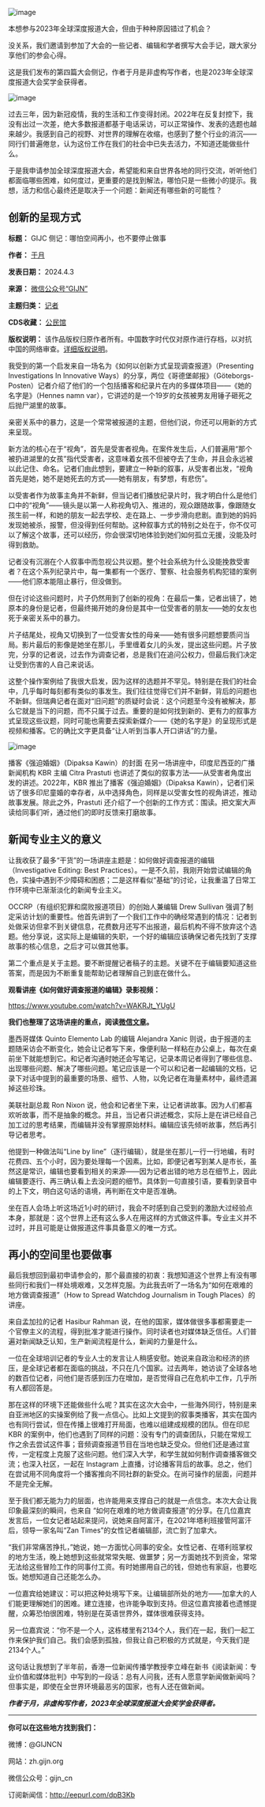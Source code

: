 ![image](https://chinadigitaltimes.net/chinese/files/2024/04/post-706551-66108e0b39f8e.png)


本想参与2023年全球深度报道大会，但由于种种原因错过了机会？


没关系，我们邀请到参加了大会的一些记者、编辑和学者撰写大会手记，跟大家分享他们的参会心得。


这是我们发布的第四篇大会侧记，作者于月是非虚构写作者，也是2023年全球深度报道大会奖学金获得者。


![image](https://chinadigitaltimes.net/chinese/files/2024/04/post-706551-66108e0b42826.)


过去三年，因为新冠疫情，我的生活和工作变得封闭。2022年在反复封控下，我没有出过一次差，绝大多数报道都基于电话采访，可以正常操作、发表的选题也越来越少。我感到自己的视野、对世界的理解在收缩，也感到了整个行业的消沉——同行们普遍倦怠，认为这份工作在我们的社会中已失去活力，不知道还能做些什么。


于是我申请参加全球深度报道大会，希望能和来自世界各地的同行交流，听听他们都面临哪些困难，如何度过，更重要的是找到解法，哪怕只是一些微小的提示。我想，活力和信心最终还是取决于一个问题：新闻还有哪些新的可能性？


创新的呈现方式
-------




**标题：** GIJC 侧记：哪怕空间再小，也不要停止做事  

**作者：** [于月](https://chinadigitaltimes.net/space/GIJN)  

**发表日期：** 2024.4.3  

**来源：** [微信公众号“GIJN”](https://web.archive.org/web/https://mp.weixin.qq.com/s/2VKzHfxci1EKW43oR5wAvQ)  

**主题归类：** [记者](https://chinadigitaltimes.net/space/记者)  

**CDS收藏：** [公民馆](https://chinadigitaltimes.net/space/%E5%85%AC%E6%B0%91%E9%A6%86)  

**版权说明：** 该作品版权归原作者所有。中国数字时代仅对原作进行存档，以对抗中国的网络审查。[详细版权说明](https://chinadigitaltimes.net/chinese/copyright)。


我受到的第一个启发来自一场名为《如何以创新方式呈现调查报道》（Presenting Investigations In Innovative Ways）的分享，两位《哥德堡邮报》（Göteborgs-Posten）记者介绍了他们的一个包括播客和纪录片在内的多媒体项目——《她的名字是》（Hennes namn var），它讲述的是一个19岁的女孩被男友用锤子砸死之后抛尸湖里的故事。


亲密关系中的暴力，这是一个常常被报道的主题，但他们说，你还可以用新的方式来呈现。


新方法的核心在于“视角”，首先是受害者视角。在案件发生后，人们普遍用“那个被扔进湖里的女孩”指代受害者，这意味着女孩不但被夺去了生命，并且会永远被以此记住、命名。记者们由此想到，要建立一种新的叙事，从受害者出发，“视角首先是她，她不是她死去的方式——她有朋友，有梦想，有悲伤”。


以受害者作为故事主角并不新鲜，但当记者们播放纪录片时，我才明白什么是他们口中的“视角”——镜头是以第一人称视角切入、推进的，观众跟随故事，像跟随女孩生前一样，和她的朋友一起去学校、走在路上、一步步滑向悲剧。直到她的妈妈发现她被杀，报警，但没得到任何帮助。这种叙事方式的特别之处在于，你不仅可以了解这个故事，还可以经历，你会很深切地体验到她们如何孤立无援，没能及时得到救助。


记者没有沉溺在个人叙事中而忽视公共议题。整个社会系统为什么没能挽救受害者？在这个系列纪录片中，每一集都有一个医疗、警察、社会服务机构犯错的案例——他们原本能阻止暴行，但没做到。


但在讨论这些问题时，片子仍然用到了创新的视角：在最后一集，记者出镜了，她原本的身份是记者，但最终揭开她的身份是其中一位受害者的朋友——她的女友也死于亲密关系中的暴力。


片子结尾处，视角又切换到了一位受害女性的母亲——她有很多问题想要质问当局。影片最后的影像是她坐在那儿，手里缠着女儿的头发，提出这些问题。片子放完，分享的记者说，过去作为调查记者，总是我们在追问公权力，但最后我们决定让受到伤害的人自己来说话。


这整个操作案例给了我很大启发，因为这样的选题并不罕见。特别是在我们的社会中，几乎每时每刻都有类似的事发生。我们往往觉得它们并不新鲜，背后的问题也不新鲜。但瑞典记者在面对“旧问题”的质疑时会说：这个问题至今没有被解决，那么它就是当下的问题，而不只属于过去。重要的是如何找到新的、更有力的叙事方式呈现这些议题，同时可能也需要去探索新媒介——《她的名字是》的呈现形式是视频和播客。它的确比文字更具备“让人听到当事人开口讲话”的力量。


![image](https://chinadigitaltimes.net/chinese/files/2024/04/post-706551-66108e0b5499e.png)  

播客《强迫婚姻》（Dipaksa Kawin）的封面
在另一场讲座中，印度尼西亚的广播新闻机构 KBR 主编 Citra Prastuti 也讲述了类似的叙事方法——从受害者角度出发的讲述。2022年，KBR 推出了播客《强迫婚姻》（Dipaksa Kawin），记者们采访了很多印尼童婚的幸存者，从中选择角色，同样是以受害女性的视角讲述，推动故事发展。除此之外，Prastuti 还介绍了一个创新的工作方式：围读。把文案大声读给同事们听，通过他们的即时反馈来打磨故事。


新闻专业主义的意义
---------


让我收获了最多“干货”的一场讲座主题是：如何做好调查报道的编辑（Investigative Editing: Best Practices）。一是不久前，我刚开始尝试编辑的角色，实操中遇到不少障碍和困惑；二是这样看似“基础”的讨论，让我重温了日常工作环境中已渐渐淡化的新闻专业主义。


OCCRP（有组织犯罪和腐败报道项目）的创始人兼编辑 Drew Sullivan 强调了制定采访计划的重要性。他首先讲到了一个我们工作中的确经常遇到的情况：记者到处做采访但拿不到关键信息，花费数月还写不出报道，最后机构不得不放弃这个选题。他分享说，这实际上是编辑的失职，一个好的编辑应该确保记者先找到了支撑故事的核心信息，之后才可以做其他事。


第二个重点是关于主题。要不断提醒记者稿子的主题。关键不在于编辑要知道这些答案，而是因为不断重复能帮助记者理解自己到底在做什么。


**观看讲座《如何做好调查报道的编辑》录影视频：** 


<https://www.youtube.com/watch?v=WAKRJt_YUgU>


**我们也整理了这场讲座的重点，阅读[微信文章](https://mp.weixin.qq.com/s?__biz=MjM5ODQ5ODE5Ng==&mid=2651250042&idx=1&sn=f8852479755574b1d425785941fe3b29&scene=21#wechat_redirect)。** 


墨西哥媒体 Quinto Elemento Lab 的编辑 Alejandra Xanic 则说，由于报道的主题随采访会不断变化，她会让记者写下来，像便利贴一样粘在办公桌上，每次在桌前坐下就能想到它。和记者沟通时她还会写笔记，记录本周记者得到了哪些信息、出现哪些问题、解决了哪些问题。笔记应该是一个可以和记者一起编辑的文档，记录下对话中提到的最重要的场景、细节、人物，以免记者在海量素材中，最终遗漏掉这些珍珠。


美联社副总裁 Ron Nixon 说，他会和记者坐下来，让记者讲故事。因为人们都喜欢听故事，而不是抽象的概念。并且，当记者只讲述概念，实际上是在讲已经自己加工过的思考结果，而编辑并没有掌握原始材料。编辑应该先倾听故事，然后再引导记者思考。


他提到一种做法叫“Line by line”（逐行编辑），就是坐在那儿一行一行地编，有时花费四、五个小时，因为要处理每一个因素。比如，即便记者写到某人是市长，虽然这是常识，编辑也要看到相关的来源——因为记者出错的地方总在细节上，因此编辑要逐行、再三确认看上去没问题的细节。具体到一句直接引语，要看到录音中的上下文，明白这句话的语境，再判断在文中是否准确。


坐在百人会场上听这场近1小时的研讨，我会不时感到自己受到的激励大过经验点本身，那就是：这个世界上还有这么多人在用这样的方式做这件事。专业主义并不过时，并且可能是让做报道这件事具备意义的唯一方式。


再小的空间里也要做事
----------


最后我想回到最初申请参会的，那个最直接的初衷：我想知道这个世界上有没有哪些同行和我们一样处境艰难，又怎样克服。为此我去听了一场名为“如何在艰难的地方做调查报道”（How to Spread Watchdog Journalism in Tough Places）的讲座。


来自孟加拉的记者 Hasibur Rahman 说，在他的国家，媒体做很多事都需要走一个官僚主义的流程，得到批准才能进行操作。同时读者也对媒体缺乏信任。人们普遍对新闻缺乏认知，生产新闻流程是什么，新闻的力量是什么。


一位在全球培训记者的专业人士的发言让人稍感安慰。她说来自政治和经济的挤压，是全球记者都在面临的挑战，不只在几个国家。过去两年，她访谈了全球各地的数百位记者，问他们是否感到压力在增加，是否觉得自己在危机中工作，几乎所有人都回答是。


那在这样的环境下还能做些什么呢？其实在这次大会中，一些海外同行，特别是来自亚洲地区的实操案例给了我一点信心。比如上文提到的叙事类播客，其实在国内也有同行尝试，但在传播上很难打开局面，也难以组建成规模的团队。但在印尼 KBR 的案例中，他们也遇到了同样的问题：没有专门的调查团队，只能在常规工作之余去尝试这件事；音频调查报道节目在当地也缺乏受众。但他们还是通过宣传，一定程度上克服了这些问题。他们深入大学，和学生就如何制作调查播客做交流；也深入社区，一起在 Instagram 上直播，讨论播客背后的故事。总之，他们在尝试用不同角度将一个播客推向不同社群的新受众。在尚可操作的层面，问题并不是完全无解。


至于我们都无能为力的层面，也许能用来支撑自己的就是一点信念。本次大会让我印象最深刻的瞬间，也来自 “如何在艰难的地方做调查报道”的分享。在几位嘉宾发言后，一位女记者站起来提问，说她来自阿富汗，在2021年塔利班接管阿富汗后，领导一家名叫“Zan Times”的女性记者编辑部，流亡到了加拿大。


“我们非常痛苦挣扎，”她说，她一方面忧心同事的安全。女性记者、在塔利班掌权的地方生活，晚上她想到这些就常常失眠、做噩梦；另一方面她找不到资金，常常无法给这些冒险工作的同事付工资。有时她挪用自己的钱，但她也有家庭，也要吃饭。她想知道自己还能怎么办。


一位嘉宾给她建议：可以把这种处境写下来。让编辑部所处的地方——加拿大的人们能更理解她们的困难。建立连接，也许能争取到支持。但这位嘉宾接着也遗憾提醒，众筹恐怕很困难，特别是在英语世界外，媒体很难获得支持。


另一位嘉宾说：“你不是一个人，这栋楼里有2134个人，我们在一起，我们一起工作来保护我们自己。我们会感到孤独，但我让自己积极的方式就是，今天我们是2134个人。”


这句话让我想到了半年前，香港一位新闻传播学教授李立峰在新书《阅读新闻：专业价值和媒体批判》中写到的一段话：总有人问我，还有人愿意学新闻做新闻吗？但事实是，即使在全世界环境最恶劣的国家，也有人还在做新闻。


***作者于月，非虚构写作者，2023年全球深度报道大会奖学金获得者。*** 




---


**你可以在这些地方找到我们：** 


微博：@GIJNCN


网站：zh.gijn.org


微信公众号：gijn\_cn


订阅新闻信：<http://eepurl.com/dpB3Kb>



